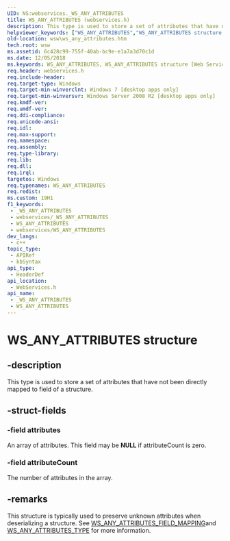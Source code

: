 ```yaml
---
UID: NS:webservices._WS_ANY_ATTRIBUTES
title: WS_ANY_ATTRIBUTES (webservices.h)
description: This type is used to store a set of attributes that have not been directly mapped to field of a structure.
helpviewer_keywords: ["WS_ANY_ATTRIBUTES","WS_ANY_ATTRIBUTES structure [Web Services for Windows]","webservices/WS_ANY_ATTRIBUTES","wsw.ws_any_attributes"]
old-location: wsw\ws_any_attributes.htm
tech.root: wsw
ms.assetid: 6c428c99-755f-40ab-bc9e-e1a7a3d70c1d
ms.date: 12/05/2018
ms.keywords: WS_ANY_ATTRIBUTES, WS_ANY_ATTRIBUTES structure [Web Services for Windows], webservices/WS_ANY_ATTRIBUTES, wsw.ws_any_attributes
req.header: webservices.h
req.include-header: 
req.target-type: Windows
req.target-min-winverclnt: Windows 7 [desktop apps only]
req.target-min-winversvr: Windows Server 2008 R2 [desktop apps only]
req.kmdf-ver: 
req.umdf-ver: 
req.ddi-compliance: 
req.unicode-ansi: 
req.idl: 
req.max-support: 
req.namespace: 
req.assembly: 
req.type-library: 
req.lib: 
req.dll: 
req.irql: 
targetos: Windows
req.typenames: WS_ANY_ATTRIBUTES
req.redist: 
ms.custom: 19H1
f1_keywords:
 - _WS_ANY_ATTRIBUTES
 - webservices/_WS_ANY_ATTRIBUTES
 - WS_ANY_ATTRIBUTES
 - webservices/WS_ANY_ATTRIBUTES
dev_langs:
 - c++
topic_type:
 - APIRef
 - kbSyntax
api_type:
 - HeaderDef
api_location:
 - WebServices.h
api_name:
 - _WS_ANY_ATTRIBUTES
 - WS_ANY_ATTRIBUTES
---
```


# WS_ANY_ATTRIBUTES structure


## -description

This type is used to store a set of attributes
                that have not been directly mapped to field of 
                a structure.

## -struct-fields

### -field attributes

An array of attributes.  This field may
                    be <b>NULL</b> if attributeCount is zero.

### -field attributeCount

The number of attributes in the array.

## -remarks

This structure is typically used to preserve unknown attributes
                when deserializing a structure.
                See <a href="/windows/desktop/api/webservices/ne-webservices-ws_field_mapping">WS_ANY_ATTRIBUTES_FIELD_MAPPING</a>and <a href="/windows/desktop/api/webservices/ne-webservices-ws_type">WS_ANY_ATTRIBUTES_TYPE</a> for more
                information.

